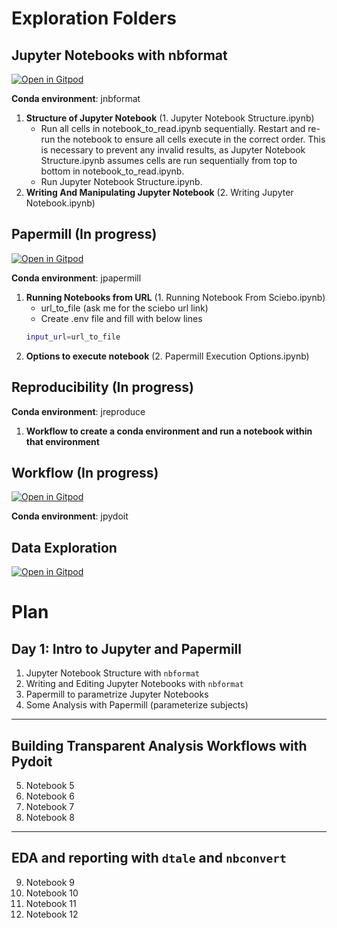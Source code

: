# Exploration Folders

## Jupyter Notebooks with nbformat
[![Open in Gitpod](https://gitpod.io/button/open-in-gitpod.svg)](https://gitpod.io/#https://github.com/sangeethankumar/Jupyter-Workflows/tree/main/nbformat)

**Conda environment**: jnbformat

1. **Structure of Jupyter Notebook** (1. Jupyter Notebook Structure.ipynb)
    - Run all cells in notebook_to_read.ipynb sequentially. Restart and re-run the notebook to ensure all cells execute in the correct order. This is necessary to prevent any invalid results, as Jupyter Notebook Structure.ipynb assumes cells are run sequentially from top to bottom in notebook_to_read.ipynb.
    - Run Jupyter Notebook Structure.ipynb.
2. **Writing And Manipulating Jupyter Notebook** (2. Writing Jupyter Notebook.ipynb)

## Papermill (In progress)
[![Open in Gitpod](https://gitpod.io/button/open-in-gitpod.svg)](https://gitpod.io/#https://github.com/sangeethankumar/Jupyter-Workflows/tree/main/papermill)

**Conda environment**: jpapermill

1. **Running Notebooks from URL** (1. Running Notebook From Sciebo.ipynb) 
    - url_to_file (ask me for the sciebo url link)
    - Create .env file and fill with below lines
    ```bash
    input_url=url_to_file
    ```
2. **Options to execute notebook** (2. Papermill Execution Options.ipynb)

## Reproducibility (In progress)
**Conda environment**: jreproduce

1. **Workflow to create a conda environment and run a notebook within that environment** 


## Workflow (In progress)
[![Open in Gitpod](https://gitpod.io/button/open-in-gitpod.svg)](https://gitpod.io/#https://github.com/sangeethankumar/Jupyter-Workflows/tree/main/pydoit)

**Conda environment**: jpydoit

## Data Exploration
[![Open in Gitpod](https://gitpod.io/button/open-in-gitpod.svg)](https://gitpod.io/#https://github.com/sangeethankumar/Jupyter-Workflows/tree/main/dataset_explore)

# Plan

## Day 1: Intro to Jupyter and Papermill
1. Jupyter Notebook Structure with `nbformat`
2. Writing and Editing Jupyter Notebooks with `nbformat`
3. Papermill to parametrize Jupyter Notebooks
4. Some Analysis with Papermill (parameterize subjects)
---
## Building Transparent Analysis Workflows with Pydoit
5. Notebook 5
6. Notebook 6
7. Notebook 7
8. Notebook 8
----
## EDA and reporting with `dtale` and `nbconvert`
9. Notebook 9
10. Notebook 10
11. Notebook 11
12. Notebook 12
